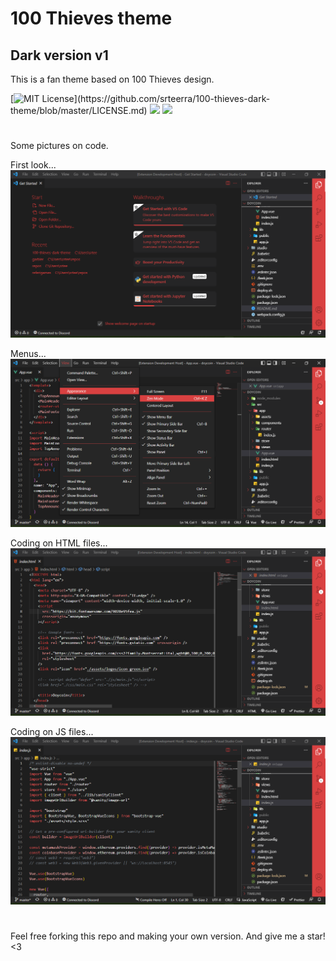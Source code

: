# 100 Thieves theme
## Dark version v1

This is a fan theme based on 100 Thieves design.

[![MIT License](https://img.shields.io/apm/l/atomic-design-ui.svg?)](https://github.com/srteerra/100-thieves-dark-theme/blob/master/LICENSE.md)
![](https://img.shields.io/github/stars/srteerra/100-thieves-dark-theme)
![](https://img.shields.io/github/forks/srteerra/100-thieves-dark-theme)


#

Some pictures on code.

First look...
![HTML](/screenshots/first.png?raw=true "Start styling")

Menus...
![HTML](/screenshots/menu.png?raw=true "MENU styling")

Coding on HTML files...
![HTML](/screenshots/html.png?raw=true "HTML styling")

Coding on JS files...
![HTML](/screenshots/javascript.png?raw=true "JS styling")

#

Feel free forking this repo and making your own version.
And give me a star! <3